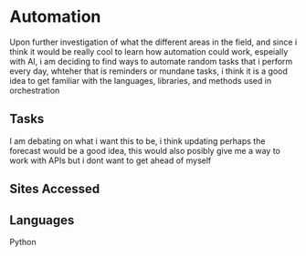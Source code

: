 # Automation
Upon further investigation of what the different areas in the field, and since i think it would be really cool to learn how automation could work, espeially with AI, i am deciding to find ways to automate random tasks that i perform every day, whteher that is reminders or mundane tasks, i think it is a good idea to get familiar with the languages, libraries, and methods used in orchestration

## Tasks
I am debating on what i want this to be, i think updating perhaps the forecast would be a good idea, this would also posibly give me a way to work with APIs but i dont want to get ahead of myself
## Sites Accessed 

## Languages
Python
